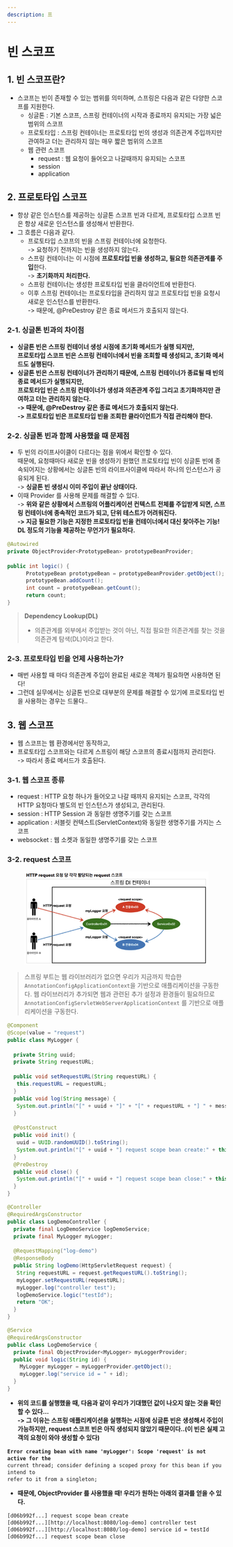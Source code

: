 ```yaml
---
description: 프
---
```


# 빈 스코프

## 1. 빈 스코프란?&#x20;

* 스코프는 빈이 존재할 수 있는 범위를 의미하며, 스프링은 다음과 같은 다양한 스코프를 지원한다.&#x20;
  * 싱글톤 : 기본 스코프, 스프링 컨테이너의 시작과 종료까지 유지되는 가장 넓은 범위의 스코프
  * 프로토타입 : 스프링 컨테이너는 프로토타입 빈의 생성과 의존관계 주입까지만 관여하고 더는 관리하지 않는 매우 짧은 범위의 스코프
  * 웹 관련 스코프&#x20;
    * request : 웹 요청이 들어오고 나갈때까지 유지되는 스코프
    * session
    * application

## 2. 프로토타입 스코프

* 항상 같은 인스턴스를 제공하는 싱글톤 스코프 빈과 다르게, 프로토타입 스코프 빈은 항상 새로운 인스턴스를 생성해서 반환한다.&#x20;
* 그 흐름은 다음과 같다.
  * 프로토타입 스코프의 빈을 스프링 컨테이너에 요청한다. \
    \-> 요청하기 전까지는 빈을 생성하지 않는다.&#x20;
  * 스프링 컨테이너는 이 시점에 **프로토타입 빈을 생성하고, 필요한 의존관계를 주입**한다.\
    \-> **초기화까지 처리한다.**
  * 스프링 컨테이너는 생성한 프로토타입 빈을 클라이언트에 반환한다.&#x20;
  * 이후 스프링 컨테이너는 프로토타입을 관리하지 않고 프로토타입 빈을 요청시 새로운 인스턴스를 반환한다. \
    \-> 때문에, @PreDestroy 같은 종료 메서드가 호출되지 않는다.&#x20;

### 2-1. 싱글톤 빈과의 차이점

* **싱글톤 빈은 스프링 컨테이너 생성 시점에 초기화 메서드가 실행 되지만,** \
  **프로토타입 스코프 빈은 스프링 컨테이너에서 빈을 조회할 때 생성되고, 초기화 메서드도 실행된다.**
* **싱글톤 빈은 스프링 컨테이너가 관리하기 때문에, 스프링 컨테이너가 종료될 때 빈의 종료 메서드가 실행되지만,** \
  **프로토타입 빈은 스프링 컨테이너가 생성과 의존관계 주입 그리고 초기화까지만 관여하고 더는 관리하지 않는다.** \
  **-> 때문에, @PreDestroy 같은 종료 메서드가 호출되지 않는다.** \
  **-> 프로토타입 빈은 프로토타입 빈을 조회한 클라이언트가 직접 관리해야 한다.**&#x20;

### 2-2. 싱글톤 빈과 함께 사용했을 때 문제점

* 두 빈의 라이프사이클이 다르다는 점을 위에서 확인할 수 있다. \
  때문에, 요청때마다 새로운 빈을 생성하기 원했던 프로토타입 빈이 싱글톤 빈에 종속되어지는 상황에서는 싱글톤 빈의 라이프사이클에 따라서 하나의 인스턴스가 공유되게 된다. \
  \-> **싱글톤 빈 생성시 이미 주입이 끝난 상태이다.**&#x20;
* 이때 Provider 를 사용해 문제를 해결할 수 있다. \
  \-> **위와 같은 상황에서 스프링의 어플리케이션 컨텍스트 전체를 주입받게 되면, 스프링 컨테이너에 종속적인 코드가 되고, 단위 테스트가 어려워진다.** \
  **-> 지금 필요한 기능은 지정한 프로토타입 빈을 컨테이너에서 대신 찾아주는 기능! DL 정도의 기능을 제공하는 무언가가 필요하다.**&#x20;

```java
@Autowired
private ObjectProvider<PrototypeBean> prototypeBeanProvider;
  
public int logic() {
      PrototypeBean prototypeBean = prototypeBeanProvider.getObject();
      prototypeBean.addCount();
      int count = prototypeBean.getCount();
      return count;
}
```

> **Dependency Lookup(DL)**
>
> * 의존관계를 외부에서 주입받는 것이 아닌, 직접 필요한 의존관계를 찾는 것을 의존관계 탐색(DL)이라고 한다.&#x20;

### 2-3. 프로토타입 빈을 언제 사용하는가?

* 매번 사용할 때 마다 의존관계 주입이 완료된 새로운 객체가 필요하면 사용하면 된다!
* 그런데 실무에서는 싱글톤 빈으로 대부분의 문제를 해결할 수 있기에 프로토타입 빈을 사용하는 경우는 드물다..

## 3. 웹 스코프

* 웹 스코프는 웹 환경에서만 동작하고,&#x20;
* 프로토타입 스코프와는 다르게 스프링이 해당 스코프의 종료시점까지 관리한다. \
  \-> 따라서 종료 메서드가 호출된다.

### 3-1. 웹 스코프 종류

* request : HTTP 요청 하나가 들어오고 나갈 때까지 유지되는 스코프, 각각의 HTTP 요청마다 별도의 빈 인스턴스가 생성되고, 관리된다.
* session : HTTP Session 과 동일한 생명주기를 갖는 스코프
* application : 서블릿 컨텍스트(ServletContext)와 동일한 생명주기를 가지는 스코프&#x20;
* websocket : 웹 소켓과 동일한 생명주기를 갖는 스코프

### 3-2. request 스코프&#x20;

<figure><img src="../../.gitbook/assets/image (2) (1) (1) (1) (1) (1).png" alt=""><figcaption></figcaption></figure>

> 스프링 부트는 웹 라이브러리가 없으면 우리가 지금까지 학습한 `AnnotationConfigApplicationContext`을 기반으로 애플리케이션을 구동한다. 웹 라이브러리가 추가되면 웹과 관련된 추가 설정과 환경들이 필요하므로 `AnnotationConfigServletWebServerApplicationContext` 를 기반으로 애플리케이션을 구동한다.

```java
@Component
@Scope(value = "request")
public class MyLogger {

  private String uuid;
  private String requestURL;
  
  public void setRequestURL(String requestURL) {
   this.requestURL = requestURL;
  }
  public void log(String message) {
   System.out.println("[" + uuid + "]" + "[" + requestURL + "] " + message);
  }
 
  @PostConstruct
  public void init() {
   uuid = UUID.randomUUID().toString();
   System.out.println("[" + uuid + "] request scope bean create:" + this);
  }
  @PreDestroy
  public void close() {
   System.out.println("[" + uuid + "] request scope bean close:" + this);
  }
}
```

```java
@Controller
@RequiredArgsConstructor
public class LogDemoController {
  private final LogDemoService logDemoService;
  private final MyLogger myLogger;
 
  @RequestMapping("log-demo")
  @ResponseBody
  public String logDemo(HttpServletRequest request) {
   String requestURL = request.getRequestURL().toString();
   myLogger.setRequestURL(requestURL);
   myLogger.log("controller test");
   logDemoService.logic("testId");
   return "OK";
  }
}
```

```java
@Service
@RequiredArgsConstructor
public class LogDemoService {
  private final ObjectProvider<MyLogger> myLoggerProvider;
  public void logic(String id) {
    MyLogger myLogger = myLoggerProvider.getObject();
    myLogger.log("service id = " + id);
  }
}

```

* **위의 코드를 실행했을 때, 다음과 같이 우리가 기대했던 값이 나오지 않는 것을 확인할 수 있다...**\
  **-> 그 이유는 스프링 애플리케이션을 실행하는 시점에 싱글톤 빈은 생성해서 주입이 가능하지만,  request 스코프 빈은 아직 생성되지 않았기 때문이다..(이 빈은 실제 고객의 요청이 와야 생성할 수 있다)**

<pre><code><strong>Error creating bean with name 'myLogger': Scope 'request' is not active for the 
</strong>current thread; consider defining a scoped proxy for this bean if you intend to 
refer to it from a singleton;
</code></pre>

* **때문에, ObjectProvider 를 사용했을 때! 우리가 원하는 아래의 결과를 얻을 수 있다.**

```
[d06b992f...] request scope bean create
[d06b992f...][http://localhost:8080/log-demo] controller test
[d06b992f...][http://localhost:8080/log-demo] service id = testId
[d06b992f...] request scope bean close
```
